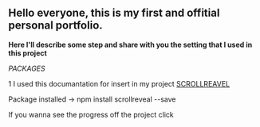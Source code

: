 ## Hello everyone, this is my first and offitial personal portfolio.

**Here I'll describe some step and share with you the setting that I used in this project**

*PACKAGES*

1 I used this documantation for insert in my project [SCROLLREAVEL](https://scrollrevealjs.org/guide/hello-world.html)

Package installed -> npm install scrollreveal --save


<p>If you wanna see the progress off the project click <a href="https://vini-it-portfolio.vercel.app/" target="_blank"></p>